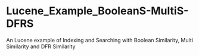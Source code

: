 # Lucene_Example_BooleanS-MultiS-DFRS
An Lucene example of Indexing and Searching with Boolean Similarity, Multi Similarity and DFR Similarity
